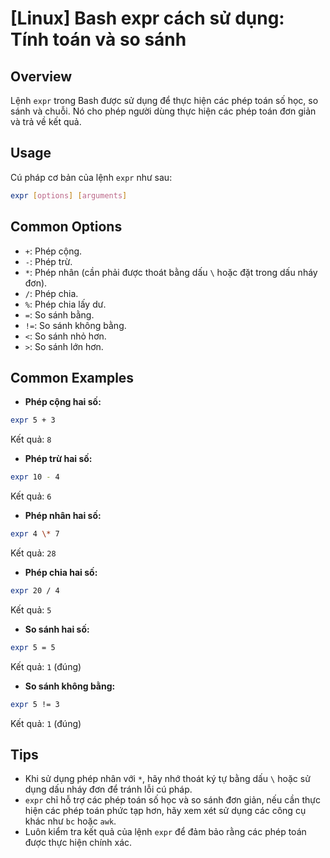 # [Linux] Bash expr cách sử dụng: Tính toán và so sánh

## Overview
Lệnh `expr` trong Bash được sử dụng để thực hiện các phép toán số học, so sánh và chuỗi. Nó cho phép người dùng thực hiện các phép toán đơn giản và trả về kết quả.

## Usage
Cú pháp cơ bản của lệnh `expr` như sau:
```bash
expr [options] [arguments]
```

## Common Options
- `+`: Phép cộng.
- `-`: Phép trừ.
- `*`: Phép nhân (cần phải được thoát bằng dấu `\` hoặc đặt trong dấu nháy đơn).
- `/`: Phép chia.
- `%`: Phép chia lấy dư.
- `=`: So sánh bằng.
- `!=`: So sánh không bằng.
- `<`: So sánh nhỏ hơn.
- `>`: So sánh lớn hơn.

## Common Examples
- **Phép cộng hai số:**
```bash
expr 5 + 3
```
Kết quả: `8`

- **Phép trừ hai số:**
```bash
expr 10 - 4
```
Kết quả: `6`

- **Phép nhân hai số:**
```bash
expr 4 \* 7
```
Kết quả: `28`

- **Phép chia hai số:**
```bash
expr 20 / 4
```
Kết quả: `5`

- **So sánh hai số:**
```bash
expr 5 = 5
```
Kết quả: `1` (đúng)

- **So sánh không bằng:**
```bash
expr 5 != 3
```
Kết quả: `1` (đúng)

## Tips
- Khi sử dụng phép nhân với `*`, hãy nhớ thoát ký tự bằng dấu `\` hoặc sử dụng dấu nháy đơn để tránh lỗi cú pháp.
- `expr` chỉ hỗ trợ các phép toán số học và so sánh đơn giản, nếu cần thực hiện các phép toán phức tạp hơn, hãy xem xét sử dụng các công cụ khác như `bc` hoặc `awk`.
- Luôn kiểm tra kết quả của lệnh `expr` để đảm bảo rằng các phép toán được thực hiện chính xác.